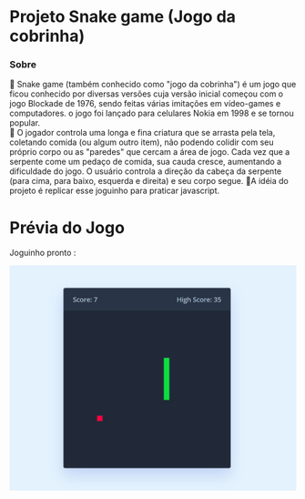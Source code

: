 # Projeto Snake game (Jogo da cobrinha)

### Sobre
💬 Snake game (também conhecido como "jogo da cobrinha") é um jogo que ficou conhecido por diversas versões cuja versão inicial começou com o jogo Blockade de 1976, sendo feitas várias imitações em vídeo-games e computadores. o jogo foi lançado para celulares Nokia em 1998 e se tornou popular.<br>
💬 O jogador controla uma longa e fina criatura que se arrasta pela tela, coletando comida (ou algum outro item), não podendo colidir com seu próprio corpo ou as "paredes" que cercam a área de jogo. Cada vez que a serpente come um pedaço de comida, sua cauda cresce, aumentando a dificuldade do jogo. O usuário controla a direção da cabeça da serpente (para cima, para baixo, esquerda e direita) e seu corpo segue.
💬A idéia do projeto é replicar esse joguinho para praticar javascript.


# Prévia do Jogo
 Joguinho pronto :

![screenshot](snakegame.jpg)
